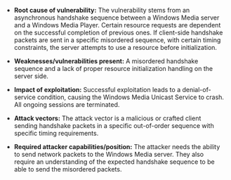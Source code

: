 - **Root cause of vulnerability:** The vulnerability stems from an asynchronous handshake sequence between a Windows Media server and a Windows Media Player. Certain resource requests are dependent on the successful completion of previous ones. If client-side handshake packets are sent in a specific misordered sequence, with certain timing constraints, the server attempts to use a resource before initialization.

- **Weaknesses/vulnerabilities present:**  A misordered handshake sequence and a lack of proper resource initialization handling on the server side.

- **Impact of exploitation:** Successful exploitation leads to a denial-of-service condition, causing the Windows Media Unicast Service to crash. All ongoing sessions are terminated.

- **Attack vectors:** The attack vector is a malicious or crafted client sending handshake packets in a specific out-of-order sequence with specific timing requirements.

- **Required attacker capabilities/position:**  The attacker needs the ability to send network packets to the Windows Media server. They also require an understanding of the expected handshake sequence to be able to send the misordered packets.
